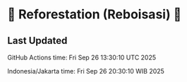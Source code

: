 
# 🌳 Reforestation (Reboisasi) 🌲

## Last Updated

GitHub Actions time: Fri Sep 26 13:30:10 UTC 2025

Indonesia/Jakarta time: Fri Sep 26 20:30:10 WIB 2025
